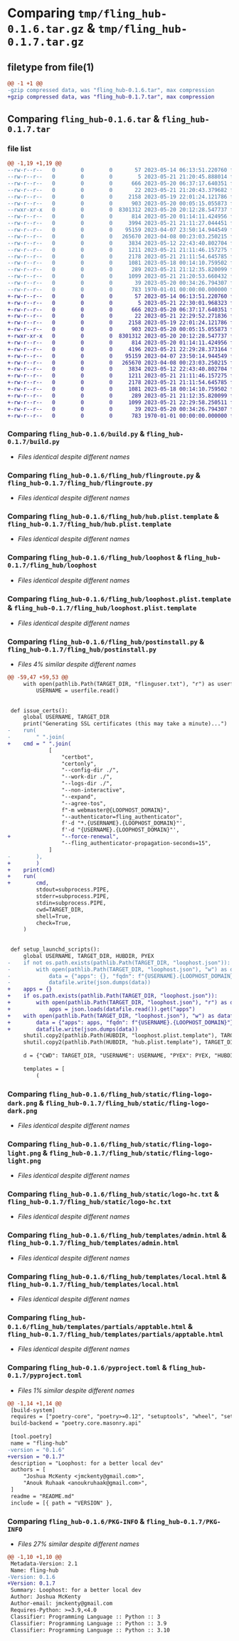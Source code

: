 # Comparing `tmp/fling_hub-0.1.6.tar.gz` & `tmp/fling_hub-0.1.7.tar.gz`

## filetype from file(1)

```diff
@@ -1 +1 @@
-gzip compressed data, was "fling_hub-0.1.6.tar", max compression
+gzip compressed data, was "fling_hub-0.1.7.tar", max compression
```

## Comparing `fling_hub-0.1.6.tar` & `fling_hub-0.1.7.tar`

### file list

```diff
@@ -1,19 +1,19 @@
--rw-r--r--   0        0        0       57 2023-05-14 06:13:51.220760 fling_hub-0.1.6/README.md
--rw-r--r--   0        0        0        5 2023-05-21 21:20:45.888014 fling_hub-0.1.6/VERSION
--rw-r--r--   0        0        0      666 2023-05-20 06:37:17.640351 fling_hub-0.1.6/build.py
--rw-r--r--   0        0        0       22 2023-05-21 21:20:43.379682 fling_hub-0.1.6/fling_hub/__init__.py
--rw-r--r--   0        0        0     2158 2023-05-19 22:01:24.121786 fling_hub-0.1.6/fling_hub/flingroute.py
--rw-r--r--   0        0        0      903 2023-05-20 00:05:15.055873 fling_hub-0.1.6/fling_hub/hub.plist.template
--rwxr-xr-x   0        0        0  8301312 2023-05-20 20:12:28.547737 fling_hub-0.1.6/fling_hub/loophost
--rw-r--r--   0        0        0      814 2023-05-20 01:14:11.424956 fling_hub-0.1.6/fling_hub/loophost.plist.template
--rw-r--r--   0        0        0     3994 2023-05-21 21:11:27.044451 fling_hub-0.1.6/fling_hub/postinstall.py
--rw-r--r--   0        0        0    95159 2023-04-07 23:50:14.944549 fling_hub-0.1.6/fling_hub/static/fling-logo-dark.png
--rw-r--r--   0        0        0   265670 2023-04-08 00:23:03.250215 fling_hub-0.1.6/fling_hub/static/fling-logo-light.png
--rw-r--r--   0        0        0     3834 2023-05-12 22:43:40.802704 fling_hub-0.1.6/fling_hub/static/logo-hc.txt
--rw-r--r--   0        0        0     1211 2023-05-21 21:11:46.157275 fling_hub-0.1.6/fling_hub/templates/admin.html
--rw-r--r--   0        0        0     2178 2023-05-21 21:11:54.645785 fling_hub-0.1.6/fling_hub/templates/local.html
--rw-r--r--   0        0        0     1081 2023-05-18 00:14:10.759502 fling_hub-0.1.6/fling_hub/templates/partials/apptable.html
--rw-r--r--   0        0        0      289 2023-05-21 21:12:35.820099 fling_hub-0.1.6/fling_hub/templates/partials/upgrade.html
--rw-r--r--   0        0        0     1099 2023-05-21 21:20:53.660432 fling_hub-0.1.6/pyproject.toml
--rw-r--r--   0        0        0       39 2023-05-20 00:34:26.794307 fling_hub-0.1.6/setup.py
--rw-r--r--   0        0        0      783 1970-01-01 00:00:00.000000 fling_hub-0.1.6/PKG-INFO
+-rw-r--r--   0        0        0       57 2023-05-14 06:13:51.220760 fling_hub-0.1.7/README.md
+-rw-r--r--   0        0        0        5 2023-05-21 22:30:01.968323 fling_hub-0.1.7/VERSION
+-rw-r--r--   0        0        0      666 2023-05-20 06:37:17.640351 fling_hub-0.1.7/build.py
+-rw-r--r--   0        0        0       22 2023-05-21 22:29:52.271836 fling_hub-0.1.7/fling_hub/__init__.py
+-rw-r--r--   0        0        0     2158 2023-05-19 22:01:24.121786 fling_hub-0.1.7/fling_hub/flingroute.py
+-rw-r--r--   0        0        0      903 2023-05-20 00:05:15.055873 fling_hub-0.1.7/fling_hub/hub.plist.template
+-rwxr-xr-x   0        0        0  8301312 2023-05-20 20:12:28.547737 fling_hub-0.1.7/fling_hub/loophost
+-rw-r--r--   0        0        0      814 2023-05-20 01:14:11.424956 fling_hub-0.1.7/fling_hub/loophost.plist.template
+-rw-r--r--   0        0        0     4196 2023-05-21 22:29:28.373164 fling_hub-0.1.7/fling_hub/postinstall.py
+-rw-r--r--   0        0        0    95159 2023-04-07 23:50:14.944549 fling_hub-0.1.7/fling_hub/static/fling-logo-dark.png
+-rw-r--r--   0        0        0   265670 2023-04-08 00:23:03.250215 fling_hub-0.1.7/fling_hub/static/fling-logo-light.png
+-rw-r--r--   0        0        0     3834 2023-05-12 22:43:40.802704 fling_hub-0.1.7/fling_hub/static/logo-hc.txt
+-rw-r--r--   0        0        0     1211 2023-05-21 21:11:46.157275 fling_hub-0.1.7/fling_hub/templates/admin.html
+-rw-r--r--   0        0        0     2178 2023-05-21 21:11:54.645785 fling_hub-0.1.7/fling_hub/templates/local.html
+-rw-r--r--   0        0        0     1081 2023-05-18 00:14:10.759502 fling_hub-0.1.7/fling_hub/templates/partials/apptable.html
+-rw-r--r--   0        0        0      289 2023-05-21 21:12:35.820099 fling_hub-0.1.7/fling_hub/templates/partials/upgrade.html
+-rw-r--r--   0        0        0     1099 2023-05-21 22:29:58.250511 fling_hub-0.1.7/pyproject.toml
+-rw-r--r--   0        0        0       39 2023-05-20 00:34:26.794307 fling_hub-0.1.7/setup.py
+-rw-r--r--   0        0        0      783 1970-01-01 00:00:00.000000 fling_hub-0.1.7/PKG-INFO
```

### Comparing `fling_hub-0.1.6/build.py` & `fling_hub-0.1.7/build.py`

 * *Files identical despite different names*

### Comparing `fling_hub-0.1.6/fling_hub/flingroute.py` & `fling_hub-0.1.7/fling_hub/flingroute.py`

 * *Files identical despite different names*

### Comparing `fling_hub-0.1.6/fling_hub/hub.plist.template` & `fling_hub-0.1.7/fling_hub/hub.plist.template`

 * *Files identical despite different names*

### Comparing `fling_hub-0.1.6/fling_hub/loophost` & `fling_hub-0.1.7/fling_hub/loophost`

 * *Files identical despite different names*

### Comparing `fling_hub-0.1.6/fling_hub/loophost.plist.template` & `fling_hub-0.1.7/fling_hub/loophost.plist.template`

 * *Files identical despite different names*

### Comparing `fling_hub-0.1.6/fling_hub/postinstall.py` & `fling_hub-0.1.7/fling_hub/postinstall.py`

 * *Files 4% similar despite different names*

```diff
@@ -59,47 +59,53 @@
     with open(pathlib.Path(TARGET_DIR, "flinguser.txt"), "r") as userfile:
         USERNAME = userfile.read()
 
 
 def issue_certs():
     global USERNAME, TARGET_DIR
     print("Generating SSL certificates (this may take a minute)...")
-    run(
-        " ".join(
+    cmd = " ".join(
             [
                 "certbot",
                 "certonly",
                 "--config-dir ./",
                 "--work-dir ./",
                 "--logs-dir ./",
                 "--non-interactive",
                 "--expand",
                 "--agree-tos",
                 f"-m webmaster@{LOOPHOST_DOMAIN}",
                 "--authenticator=fling_authenticator",
                 f'-d "*.{USERNAME}.{LOOPHOST_DOMAIN}"',
                 f'-d "{USERNAME}.{LOOPHOST_DOMAIN}"',
+                "--force-renewal",
                 "--fling_authenticator-propagation-seconds=15",
             ]
-        ),
+        )
+    print(cmd)
+    run(
+        cmd,
         stdout=subprocess.PIPE,
         stderr=subprocess.PIPE,
         stdin=subprocess.PIPE,
         cwd=TARGET_DIR,
         shell=True,
         check=True,
     )
 
 
 def setup_launchd_scripts():
     global USERNAME, TARGET_DIR, HUBDIR, PYEX
-    if not os.path.exists(pathlib.Path(TARGET_DIR, "loophost.json")):
-        with open(pathlib.Path(TARGET_DIR, "loophost.json"), "w") as datafile:
-            data = {"apps": {}, "fqdn": f"{USERNAME}.{LOOPHOST_DOMAIN}"}
-            datafile.write(json.dumps(data))
+    apps = {}
+    if os.path.exists(pathlib.Path(TARGET_DIR, "loophost.json")):
+        with open(pathlib.Path(TARGET_DIR, "loophost.json"), "r") as datafile:
+            apps = json.loads(datafile.read()).get("apps")
+    with open(pathlib.Path(TARGET_DIR, "loophost.json"), "w") as datafile:
+        data = {"apps": apps, "fqdn": f"{USERNAME}.{LOOPHOST_DOMAIN}"}
+        datafile.write(json.dumps(data))
     shutil.copy2(pathlib.Path(HUBDIR, "loophost.plist.template"), TARGET_DIR)
     shutil.copy2(pathlib.Path(HUBDIR, "hub.plist.template"), TARGET_DIR)
 
     d = {"CWD": TARGET_DIR, "USERNAME": USERNAME, "PYEX": PYEX, "HUBDIR": HUBDIR}
 
     templates = [
         (
```

### Comparing `fling_hub-0.1.6/fling_hub/static/fling-logo-dark.png` & `fling_hub-0.1.7/fling_hub/static/fling-logo-dark.png`

 * *Files identical despite different names*

### Comparing `fling_hub-0.1.6/fling_hub/static/fling-logo-light.png` & `fling_hub-0.1.7/fling_hub/static/fling-logo-light.png`

 * *Files identical despite different names*

### Comparing `fling_hub-0.1.6/fling_hub/static/logo-hc.txt` & `fling_hub-0.1.7/fling_hub/static/logo-hc.txt`

 * *Files identical despite different names*

### Comparing `fling_hub-0.1.6/fling_hub/templates/admin.html` & `fling_hub-0.1.7/fling_hub/templates/admin.html`

 * *Files identical despite different names*

### Comparing `fling_hub-0.1.6/fling_hub/templates/local.html` & `fling_hub-0.1.7/fling_hub/templates/local.html`

 * *Files identical despite different names*

### Comparing `fling_hub-0.1.6/fling_hub/templates/partials/apptable.html` & `fling_hub-0.1.7/fling_hub/templates/partials/apptable.html`

 * *Files identical despite different names*

### Comparing `fling_hub-0.1.6/pyproject.toml` & `fling_hub-0.1.7/pyproject.toml`

 * *Files 1% similar despite different names*

```diff
@@ -1,14 +1,14 @@
 [build-system]
 requires = ["poetry-core", "poetry>=0.12", "setuptools", "wheel", "setuptools-cpp", "setuptools-golang"]
 build-backend = "poetry.core.masonry.api"
 
 [tool.poetry]
 name = "fling-hub"
-version = "0.1.6"
+version = "0.1.7"
 description = "Loophost: for a better local dev"
 authors = [
     "Joshua McKenty <jmckenty@gmail.com>",
     "Anouk Ruhaak <anoukruhaak@gmail.com>",
 ]
 readme = "README.md"
 include = [{ path = "VERSION" },
```

### Comparing `fling_hub-0.1.6/PKG-INFO` & `fling_hub-0.1.7/PKG-INFO`

 * *Files 27% similar despite different names*

```diff
@@ -1,10 +1,10 @@
 Metadata-Version: 2.1
 Name: fling-hub
-Version: 0.1.6
+Version: 0.1.7
 Summary: Loophost: for a better local dev
 Author: Joshua McKenty
 Author-email: jmckenty@gmail.com
 Requires-Python: >=3.9,<4.0
 Classifier: Programming Language :: Python :: 3
 Classifier: Programming Language :: Python :: 3.9
 Classifier: Programming Language :: Python :: 3.10
```

